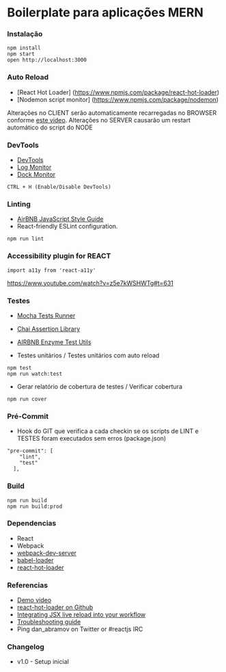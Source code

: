 Boilerplate para aplicações MERN
=====================

### Instalação

```
npm install
npm start
open http://localhost:3000
```

### Auto Reload

* [React Hot Loader] (https://www.npmjs.com/package/react-hot-loader)
* [Nodemon script monitor] (https://www.npmjs.com/package/nodemon)

Alterações no CLIENT serão automaticamente recarregadas no BROWSER conforme [este video](http://vimeo.com/100010922).
Alterações no SERVER causarão um restart automático do script do NODE

### DevTools

* [DevTools](https://github.com/gaearon/redux-devtools#overview)
* [Log Monitor](https://github.com/gaearon/redux-devtools-log-monitor)
* [Dock Monitor](https://github.com/gaearon/redux-devtools-dock-monitor)

```
CTRL + H (Enable/Disable DevTools)
```

### Linting

* [AirBNB JavaScript Style Guide](https://github.com/airbnb/javascript)
* React-friendly ESLint configuration.

```
npm run lint
```

### Accessibility plugin for REACT

```
import a11y from 'react-a11y'
```

https://www.youtube.com/watch?v=z5e7kWSHWTg#t=631


### Testes

* [Mocha Tests Runner](https://mochajs.org/)
* [Chai Assertion Library](http://chaijs.com/api/bdd/)
* [AIRBNB Enzyme Test Utils](https://github.com/airbnb/enzyme)

* Testes unitários / Testes unitários com auto reload
```
npm test
npm run watch:test
```

* Gerar relatório de cobertura de testes / Verificar cobertura
```
npm run cover
```

### Pré-Commit

* Hook do GIT que verifica a cada checkin se os scripts de LINT e TESTES foram executados sem erros (package.json)

```
"pre-commit": [
    "lint",
    "test"
  ],
```

### Build
```
npm run build
npm run build:prod
```

### Dependencias

* React
* Webpack
* [webpack-dev-server](https://github.com/webpack/webpack-dev-server)
* [babel-loader](https://github.com/babel/babel-loader)
* [react-hot-loader](https://github.com/gaearon/react-hot-loader)

### Referencias

* [Demo video](http://vimeo.com/100010922)
* [react-hot-loader on Github](https://github.com/gaearon/react-hot-loader)
* [Integrating JSX live reload into your workflow](http://gaearon.github.io/react-hot-loader/getstarted/)
* [Troubleshooting guide](https://github.com/gaearon/react-hot-loader/blob/master/docs/Troubleshooting.md)
* Ping dan_abramov on Twitter or #reactjs IRC



### Changelog

* v1.0 - Setup inicial